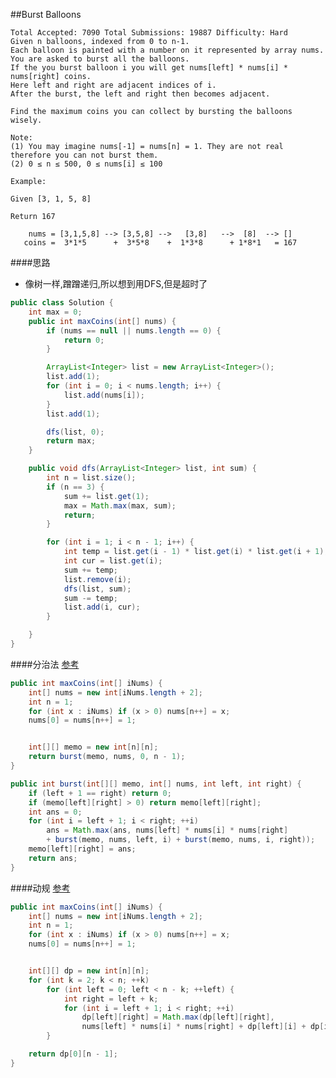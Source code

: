 ##Burst Balloons

	Total Accepted: 7090 Total Submissions: 19887 Difficulty: Hard
	Given n balloons, indexed from 0 to n-1.
	Each balloon is painted with a number on it represented by array nums.
	You are asked to burst all the balloons.
	If the you burst balloon i you will get nums[left] * nums[i] * nums[right] coins.
	Here left and right are adjacent indices of i.
	After the burst, the left and right then becomes adjacent.

	Find the maximum coins you can collect by bursting the balloons wisely.

	Note:
	(1) You may imagine nums[-1] = nums[n] = 1. They are not real therefore you can not burst them.
	(2) 0 ≤ n ≤ 500, 0 ≤ nums[i] ≤ 100

	Example:

	Given [3, 1, 5, 8]

	Return 167

	    nums = [3,1,5,8] --> [3,5,8] -->   [3,8]   -->  [8]  --> []
	   coins =  3*1*5      +  3*5*8    +  1*3*8      + 1*8*1   = 167

####思路
- 像树一样,蹭蹭递归,所以想到用DFS,但是超时了

```java
public class Solution {
    int max = 0;
    public int maxCoins(int[] nums) {
        if (nums == null || nums.length == 0) {
            return 0;
        }

        ArrayList<Integer> list = new ArrayList<Integer>();
        list.add(1);
        for (int i = 0; i < nums.length; i++) {
            list.add(nums[i]);
        }
        list.add(1);

        dfs(list, 0);
        return max;
    }

    public void dfs(ArrayList<Integer> list, int sum) {
        int n = list.size();
        if (n == 3) {
            sum += list.get(1);
            max = Math.max(max, sum);
            return;
        }

        for (int i = 1; i < n - 1; i++) {
            int temp = list.get(i - 1) * list.get(i) * list.get(i + 1);
            int cur = list.get(i);
            sum += temp;
            list.remove(i);
            dfs(list, sum);
            sum -= temp;
            list.add(i, cur);
        }

    }
}
```

####分治法
[参考](http://algobox.org/burst-balloons/)

```java
public int maxCoins(int[] iNums) {
    int[] nums = new int[iNums.length + 2];
    int n = 1;
    for (int x : iNums) if (x > 0) nums[n++] = x;
    nums[0] = nums[n++] = 1;


    int[][] memo = new int[n][n];
    return burst(memo, nums, 0, n - 1);
}

public int burst(int[][] memo, int[] nums, int left, int right) {
    if (left + 1 == right) return 0;
    if (memo[left][right] > 0) return memo[left][right];
    int ans = 0;
    for (int i = left + 1; i < right; ++i)
        ans = Math.max(ans, nums[left] * nums[i] * nums[right]
        + burst(memo, nums, left, i) + burst(memo, nums, i, right));
    memo[left][right] = ans;
    return ans;
}
```

####动规
[参考](http://algobox.org/burst-balloons/)


```java
public int maxCoins(int[] iNums) {
    int[] nums = new int[iNums.length + 2];
    int n = 1;
    for (int x : iNums) if (x > 0) nums[n++] = x;
    nums[0] = nums[n++] = 1;


    int[][] dp = new int[n][n];
    for (int k = 2; k < n; ++k)
        for (int left = 0; left < n - k; ++left) {
            int right = left + k;
            for (int i = left + 1; i < right; ++i)
                dp[left][right] = Math.max(dp[left][right],
                nums[left] * nums[i] * nums[right] + dp[left][i] + dp[i][right]);
        }

    return dp[0][n - 1];
}
```
